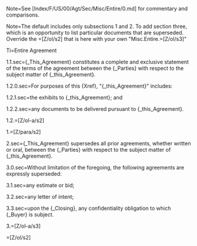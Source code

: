 Note=See [Index/F/US/00/Agt/Sec/Misc/Entire/0.md] for commentary and comparisons.

Note=The default includes only subsections 1 and 2.  To add section three, which is an opportunity to list particular documents that are superseded.  Override the =[Z/ol/s2] that is here with your own "Misc.Entire.=[Z/ol/s3]"

Ti=Entire Agreement

1.1.sec={_This_Agreement} constitutes a complete and exclusive statement of the terms of the agreement between the {_Parties} with respect to the subject matter of {_this_Agreement}.

1.2.0.sec=For purposes of this {Xref}, "{_this_Agreement}" includes:

1.2.1.sec=the exhibits to {_this_Agreement}; and

1.2.2.sec=any documents to be delivered pursuant to {_this_Agreement}.

1.2.=[Z/ol-a/s2]

1.=[Z/para/s2]

2.sec={_This_Agreement} supersedes all prior agreements, whether written or oral, between the {_Parties} with respect to the subject matter of {_this_Agreement}. 

3.0.sec=Without limitation of the foregoing, the following agreements are expressly superseded:

3.1.sec=any estimate or bid; 

3.2.sec=any letter of intent;

3.3.sec=upon the {_Closing}, any confidentiality obligation to which {_Buyer} is subject.

3.=[Z/ol-a/s3]

=[Z/ol/s2]